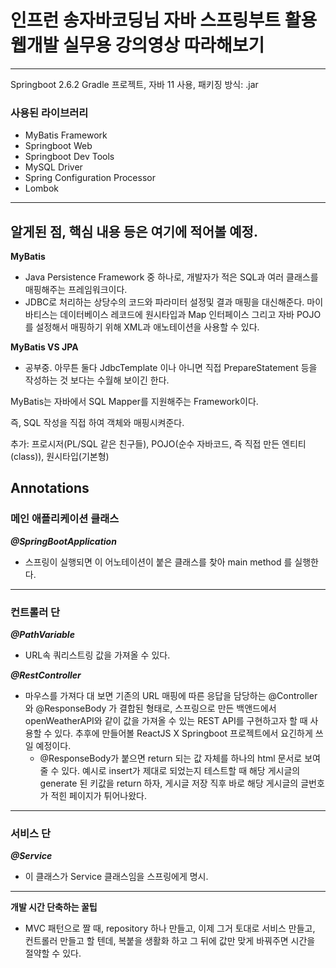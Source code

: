 # 인프런 송자바코딩님 자바 스프링부트 활용 웹개발 실무용 강의영상 따라해보기

---

Springboot 2.6.2 Gradle 프로젝트, 자바 11 사용, 패키징 방식: .jar

### 사용된 라이브러리
- MyBatis Framework
- Springboot Web
- Springboot Dev Tools
- MySQL Driver
- Spring Configuration Processor
- Lombok

---
## 알게된 점, 핵심 내용 등은 여기에 적어볼 예정.

**MyBatis**
- Java Persistence Framework 중 하나로, 개발자가 적은 SQL과 여러 클래스를 매핑해주는 프레임워크이다.
- JDBC로 처리하는 상당수의 코드와 파라미터 설정및 결과 매핑을 대신해준다. 마이바티스는 데이터베이스 레코드에 원시타입과 Map 인터페이스 그리고 자바 POJO 를 설정해서 매핑하기 위해 XML과 애노테이션을 사용할 수 있다.

**MyBatis VS JPA**
- 공부중. 아무튼 둘다 JdbcTemplate 이나 아니면 직접 PrepareStatement 등을 작성하는 것 보다는 수월해 보이긴 한다.



MyBatis는 자바에서 SQL Mapper를 지원해주는 Framework이다.

즉, SQL 작성을 직접 하여 객체와 매핑시켜준다.



추가: 프로시저(PL/SQL 같은 친구들), POJO(순수 자바코드, 즉 직접 만든 엔티티(class)), 원시타입(기본형)

## Annotations

### 메인 애플리케이션 클래스 
***@SpringBootApplication***
- 스프링이 실행되면 이 어노테이션이 붙은 클래스를 찾아 main method 를 실행한다.

---

### 컨트롤러 단

***@PathVariable***
- URL속 쿼리스트링 값을 가져올 수 있다.

***@RestController***
- 마우스를 가져다 대 보면 기존의 URL 매핑에 따른 응답을 담당하는 @Controller와 @ResponseBody 가 결합된 형태로, 스프링으로 만든 백앤드에서 openWeatherAPI와 같이 값을 가져올 수 있는 REST API를 구현하고자 할 때 사용할 수 있다. 추후에 만들어볼 ReactJS X Springboot 프로젝트에서 요긴하게 쓰일 예정이다.
  - @ResponseBody가 붙으면 return 되는 값 자체를 하나의 html 문서로 보여줄 수 있다. 예시로 insert가 제대로 되었는지 테스트할 때 해당 게시글의 generate 된 키값을 return 하자, 게시글 저장 직후 바로 해당 게시글의 글번호가 적힌 페이지가 튀어나왔다.

---

### 서비스 단

***@Service***
- 이 클래스가 Service 클래스임을 스프링에게 명시.

---

**개발 시간 단축하는 꿀팁**

- MVC 패턴으로 짤 때, repository 하나 만들고, 이제 그거 토대로 서비스 만들고, 컨트롤러 만들고 할 텐데, 복붙을 생활화 하고 그 뒤에 값만 맞게 바꿔주면 시간을 절약할 수 있다.
